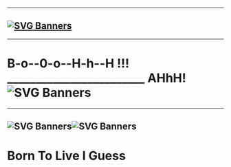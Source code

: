 -------------------------------
[![SVG Banners](https://svg-banners.vercel.app/api?type=glitch&text1=wond3rghost&width=1000&height=100)](https://github.com/Akshay090/svg-banners)
--------------------------------
----------------------------------------------
# B-o--0-o--H-h--H !!!   ________________________ AHhH! ![SVG Banners](https://animated-gif-creator.com/images/01/visual-communication-marketing-resources-downloads_99.gif)
-------------------------------------------

![SVG Banners](https://animated-gif-creator.com/images/01/inclusive-inspiration-gambar-bergerak-gambar-ilustrasi_100.gif)![SVG Banners](https://animated-gif-creator.com/images/01/inclusive-inspiration-gambar-bergerak-gambar-ilustrasi_100.gif)
--------------------
# Born To Live I Guess
